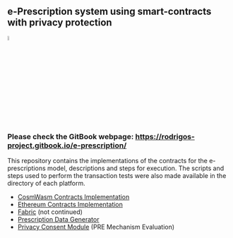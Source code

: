 
## e-Prescription system using smart-contracts with privacy protection



<img src="https://user-images.githubusercontent.com/73913021/216422815-71caf77c-a865-479b-a359-0ad041d91006.png"  width=5% height=5%> 

### Please check the GitBook webpage: https://rodrigos-project.gitbook.io/e-prescription/

This repository contains the implementations of the contracts for the e-prescriptions model, descriptions and steps for execution. The scripts and steps used to perform the transaction tests were also made available in the directory of each platform.

 - [CosmWasm Contracts Implementation](https://github.com/rodrigodg1/e-prescription/tree/master/CosmWasm)
 - [Ethereum Contracts Implementation](https://github.com/rodrigodg1/e-prescription/tree/master/Ethereum)
- [Fabric](https://github.com/rodrigodg1/e-prescription/tree/master/Hyperledger-Fabric) (not continued)
- [Prescription Data Generator](https://github.com/rodrigodg1/e-prescription/tree/master/prescription-data-generator)
- [Privacy Consent Module](https://github.com/rodrigodg1/e-prescription/tree/master/privacy-consent) (PRE Mechanism Evaluation)







